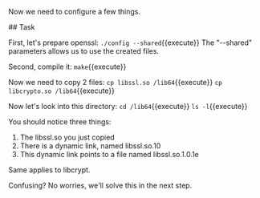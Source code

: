 Now we need to configure a few things.

## Task

First, let's prepare openssl:
`./config --shared`{{execute}}
The "--shared" parameters allows us to use the created files.

Second, compile it:
`make`{{execute}}

Now we need to copy 2 files:
`cp libssl.so /lib64`{{execute}}
`cp libcrypto.so /lib64`{{execute}}

Now let's look into this directory:
`cd /lib64`{{execute}}
`ls -l`{{execute}}

You should notice three things:
1. The libssl.so you just copied
2. There is a dynamic link, named libssl.so.10
3. This dynamic link points to a file named libssl.so.1.0.1e

Same applies to libcrypt.

Confusing? No worries, we'll solve this in the next step.